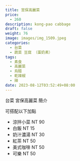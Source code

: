 ```yaml
---
title: 宮保高麗菜
price:
  - 260
description: kong-pao cabbage
draft: false
weight: 76
image: images/img_1509.jpeg
categories:
  - 台菜
  - 蔬菜 豆腐 （蛋奶素）
tags:
  - 素食
  - 高麗菜
  - 烏醋
  - 乾辣椒
  - 辣
date: 2023-08-12T03:52:49+08:00
---
```


台菜 宮保高麗菜 簡介

可搭配以下加點

- 涼拌小菜  NT 90
- 白飯 NT 15
- 奶汁濃湯 NT 30
- 紅茶  NT 50
- 美式咖啡 NT 50
- 可樂 NT 50
